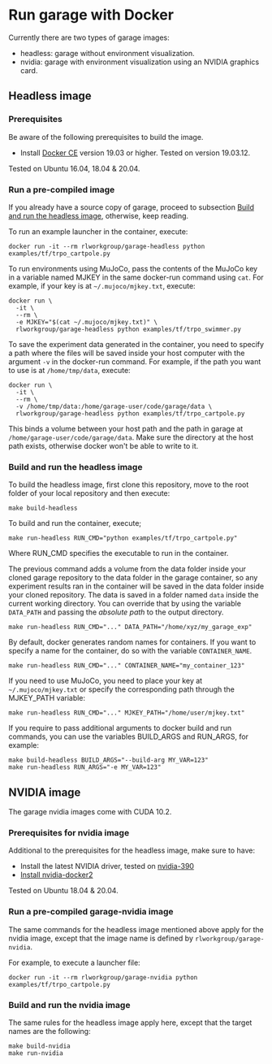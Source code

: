 # Run garage with Docker

Currently there are two types of garage images:

- headless: garage without environment visualization.
- nvidia: garage with environment visualization using an NVIDIA graphics
    card.

## Headless image

### Prerequisites

Be aware of the following prerequisites to build the image.

- Install [Docker CE](https://docs.docker.com/install/linux/docker-ce/ubuntu/#install-docker-ce)
  version 19.03 or higher. Tested on version 19.03.12.

Tested on Ubuntu 16.04, 18.04 & 20.04.

### Run a pre-compiled image

If you already have a source copy of garage, proceed to subsection [Build and
 run the headless image](#build-and-run-the-headless-image), otherwise, keep
reading.

To run an example launcher in the container, execute:

```
docker run -it --rm rlworkgroup/garage-headless python examples/tf/trpo_cartpole.py
```

To run environments using MuJoCo, pass the contents of the MuJoCo key in a
variable named MJKEY in the same docker-run command using `cat`. For example,
if your key is at `~/.mujoco/mjkey.txt`, execute:

```
docker run \
  -it \
  --rm \
  -e MJKEY="$(cat ~/.mujoco/mjkey.txt)" \
  rlworkgroup/garage-headless python examples/tf/trpo_swimmer.py
```

To save the experiment data generated in the container, you need to specify a
path where the files will be saved inside your host computer with the argument
`-v` in the docker-run command. For example, if the path you want to use is
at `/home/tmp/data`, execute:

```
docker run \
  -it \
  --rm \
  -v /home/tmp/data:/home/garage-user/code/garage/data \
  rlworkgroup/garage-headless python examples/tf/trpo_cartpole.py
```

This binds a volume between your host path and the path in garage at
`/home/garage-user/code/garage/data`. Make sure the directory at the host
path exists, otherwise docker won't be able to write to it.

### Build and run the headless image

To build the headless image, first clone this repository, move to the root
folder of your local repository and then execute:

```
make build-headless
```

To build and run the container, execute;

```
make run-headless RUN_CMD="python examples/tf/trpo_cartpole.py"
```

Where RUN_CMD specifies the executable to run in the container.

The previous command adds a volume from the data folder inside your cloned
garage repository to the data folder in the garage container, so any experiment
results ran in the container will be saved in the data folder inside your
cloned repository. The data is saved in a folder named `data` inside the current
working directory. You can override that by using the variable `DATA_PATH` and
passing the *absolute path* to the output directory.

```
make run-headless RUN_CMD="..." DATA_PATH="/home/xyz/my_garage_exp"
```

By default, docker generates random names for containers. If you want to specify
a name for the container, do so with the variable `CONTAINER_NAME`.

```
make run-headless RUN_CMD="..." CONTAINER_NAME="my_container_123"
```

If you need to use MuJoCo, you need to place your key at `~/.mujoco/mjkey.txt`
or specify the corresponding path through the MJKEY_PATH variable:

```
make run-headless RUN_CMD="..." MJKEY_PATH="/home/user/mjkey.txt"
```

If you require to pass additional arguments to docker build and run commands,
you can use the variables BUILD_ARGS and RUN_ARGS, for example:

```
make build-headless BUILD_ARGS="--build-arg MY_VAR=123"
make run-headless RUN_ARGS="-e MY_VAR=123"
```

## NVIDIA image

The garage nvidia images come with CUDA 10.2.

### Prerequisites for nvidia image

Additional to the prerequisites for the headless image, make sure to have:

- Install the latest NVIDIA driver, tested
  on [nvidia-390](https://tecadmin.net/install-latest-nvidia-drivers-ubuntu/)
- [Install nvidia-docker2](https://github.com/NVIDIA/nvidia-docker#ubuntu-160418042004-debian-jessiestretchbuster)

Tested on Ubuntu 18.04 & 20.04.

### Run a pre-compiled garage-nvidia image

The same commands for the headless image mentioned above apply for the nvidia
image, except that the image name is defined by `rlworkgroup/garage-nvidia`.

For example, to execute a launcher file:

```
docker run -it --rm rlworkgroup/garage-nvidia python examples/tf/trpo_cartpole.py
```

### Build and run the nvidia image

The same rules for the headless image apply here, except that the target names
are the following:

```
make build-nvidia
make run-nvidia
```

